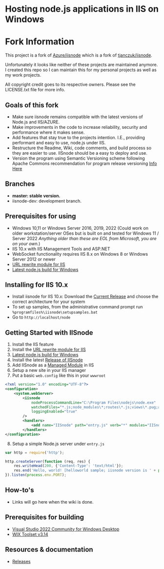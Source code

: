 Hosting node.js applications in IIS on Windows
===

# Fork Information

This project is a fork of [Azure/iisnode](https://github.com/Azure/iisnode) which is a fork of [tjanczuk/iisnode](https://github.com/tjanczuk/iisnode).

Unfortunately it looks like neither of these projects are maintained anymore. I created this repo so I can maintain this for my personal projects as well as my work projects.

All copyright credit goes to its respective owners. Please see the LICENSE.txt file for more info.

## Goals of this fork
- Make sure iisnode remains compatible with the latest versions of Node.js and IIS/AZURE.
- Make improvements in the code to increase reliability, security and performance where it makes sense.
- Add features that stay true to the projects intention. I.E., providing performant and easy to use, node.js under IIS.
- Restructure the Readme, Wiki, code comments, and build process so they are easier to use. IISnode should be a easy to deploy and use.
- Version the program using Semantic Versioning scheme following Apache Commons recommendation for program release versioning [Info Here](https://commons.apache.org/releases/versioning.html)

## Branches

- **master: stable version.**
- iisnode-dev: development branch.

## Prerequisites for using

- Windows 10,11 or Windows Server 2016, 2019, 2022 (Could work on older workstation/server OSes but is built on and tested for Windows 11 / Server 2022 *Anything older than these are EOL from Microsoft, you are on your own.*)
- IIS 10.x with IIS Management Tools and ASP.NET
- WebSocket functionality requires IIS 8.x on Windows 8 or Windows Server 2012 or newer
- [URL rewrite module for IIS](http://www.iis.net/download/URLRewrite)
- [Latest node.js build for Windows](https://nodejs.org/en/download/current)

## Installing for IIS 10.x

- Install iisnode for IIS 10.x: Download the [Current Release](https://github.com/vifair22/iisnodeRedux/releases) and choose the correct architecture for your system
- To set up samples, from the administrative command prompt run `%programfiles%\iisnode\setupsamples.bat`
- Go to `http://localhost/node`


## Getting Started with IISnode
1. Install the IIS feature
2. Install the [URL rewrite module for IIS](http://www.iis.net/download/URLRewrite)
3. [Latest node.js build for Windows](https://nodejs.org/en/download/current)
4. Install the latest [Release of IISnode](https://github.com/vifair22/iisnodeRedux/releases)
5. Add IISnode as a [Managed Module](https://github.com/vifair22/iisnodeRedux/wiki/How-to-add-IISnode-as-a-Native-Module) in IIS
6. Setup a new site in your IIS manager
7. Put a basic `web.config` like this in your `wwwroot`
```xml
<?xml version="1.0" encoding="UTF-8"?>
<configuration>
    <system.webServer>
        <iisnode 
            nodeProcessCommandLine="C:\Program Files\nodejs\node.exe"
            watchedFiles="*.js;node_modules\*;routes\*.js;views\*.pug;api\*.js"
            loggingEnabled="true"
        />
        <handlers>
            <add name="IISnode" path="entry.js" verb="*" modules="IISnode" resourceType="File" requireAccess="Script" />
        </handlers>
</configuration>

```
8. Setup a simple Node.js server under `entry.js`
```js
var http = require('http');

http.createServer(function (req, res) {
    res.writeHead(200, {'Content-Type': 'text/html'});
    res.end('Hello, world! [helloworld sample; iisnode version is ' + process.env.IISNODE_VERSION + ', node version is ' + process.version + ']');
}).listen(process.env.PORT); 
```



## How-to's
- Links will go here when the wiki is done.

## Prerequisites for building

- [Visual Studio 2022 Community for Windows Desktop](https://visualstudio.microsoft.com/thank-you-downloading-visual-studio/)
- [WIX Toolset v3.14](https://github.com/wixtoolset/wix3/releases)


## Resources & documentation

- [Releases](https://github.com/vifair22/iisnodeRedux/releases)
